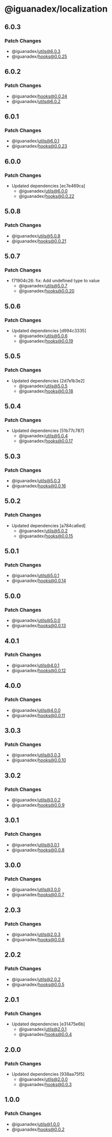 # @iguanadex/localization

## 6.0.3

### Patch Changes

- @iguanadex/utils@6.0.3
- @iguanadex/hooks@0.0.25

## 6.0.2

### Patch Changes

- @iguanadex/hooks@0.0.24
- @iguanadex/utils@6.0.2

## 6.0.1

### Patch Changes

- @iguanadex/utils@6.0.1
- @iguanadex/hooks@0.0.23

## 6.0.0

### Patch Changes

- Updated dependencies [ec7e469ca]
  - @iguanadex/utils@6.0.0
  - @iguanadex/hooks@0.0.22

## 5.0.8

### Patch Changes

- @iguanadex/utils@5.0.8
- @iguanadex/hooks@0.0.21

## 5.0.7

### Patch Changes

- f71904c26: fix: Add undefined type to value
  - @iguanadex/utils@5.0.7
  - @iguanadex/hooks@0.0.20

## 5.0.6

### Patch Changes

- Updated dependencies [d994c3335]
  - @iguanadex/utils@5.0.6
  - @iguanadex/hooks@0.0.19

## 5.0.5

### Patch Changes

- Updated dependencies [2d7e1b3e2]
  - @iguanadex/utils@5.0.5
  - @iguanadex/hooks@0.0.18

## 5.0.4

### Patch Changes

- Updated dependencies [51b77c787]
  - @iguanadex/utils@5.0.4
  - @iguanadex/hooks@0.0.17

## 5.0.3

### Patch Changes

- @iguanadex/utils@5.0.3
- @iguanadex/hooks@0.0.16

## 5.0.2

### Patch Changes

- Updated dependencies [a784ca6ed]
  - @iguanadex/utils@5.0.2
  - @iguanadex/hooks@0.0.15

## 5.0.1

### Patch Changes

- @iguanadex/utils@5.0.1
- @iguanadex/hooks@0.0.14

## 5.0.0

### Patch Changes

- @iguanadex/utils@5.0.0
- @iguanadex/hooks@0.0.13

## 4.0.1

### Patch Changes

- @iguanadex/utils@4.0.1
- @iguanadex/hooks@0.0.12

## 4.0.0

### Patch Changes

- @iguanadex/utils@4.0.0
- @iguanadex/hooks@0.0.11

## 3.0.3

### Patch Changes

- @iguanadex/utils@3.0.3
- @iguanadex/hooks@0.0.10

## 3.0.2

### Patch Changes

- @iguanadex/utils@3.0.2
- @iguanadex/hooks@0.0.9

## 3.0.1

### Patch Changes

- @iguanadex/utils@3.0.1
- @iguanadex/hooks@0.0.8

## 3.0.0

### Patch Changes

- @iguanadex/utils@3.0.0
- @iguanadex/hooks@0.0.7

## 2.0.3

### Patch Changes

- @iguanadex/utils@2.0.3
- @iguanadex/hooks@0.0.6

## 2.0.2

### Patch Changes

- @iguanadex/utils@2.0.2
- @iguanadex/hooks@0.0.5

## 2.0.1

### Patch Changes

- Updated dependencies [e31475e6b]
  - @iguanadex/utils@2.0.1
  - @iguanadex/hooks@0.0.4

## 2.0.0

### Patch Changes

- Updated dependencies [938aa75f5]
  - @iguanadex/utils@2.0.0
  - @iguanadex/hooks@0.0.3

## 1.0.0

### Patch Changes

- @iguanadex/utils@1.0.0
- @iguanadex/hooks@0.0.2
